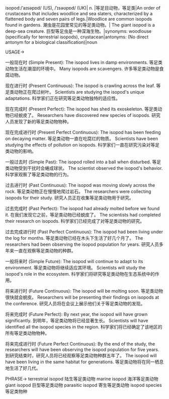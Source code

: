 isopod:/ˈaɪsəpɒd/ (US), /ˈɪsəʊpɒd/ (UK)| n. |等足目动物，等足类|An order of crustaceans that includes woodlice and sea slaters, characterized by a flattened body and seven pairs of legs.|Woodlice are common isopods found in gardens.  潮虫是花园里常见的等足类动物。| The giant isopod is a deep-sea creature. 巨型等足虫是一种深海生物。|synonyms: woodlouse (specifically for terrestrial isopods), crustacean|antonyms:  (No direct antonym for a biological classification)|noun


USAGE->

一般现在时 (Simple Present):
The isopod lives in damp environments. 等足类动物生活在潮湿的环境中。
Many isopods are scavengers. 许多等足类动物是食腐动物。

现在进行时 (Present Continuous):
The isopod is crawling across the leaf. 等足类动物正在爬过树叶。
Scientists are studying the isopod's unique adaptations. 科学家们正在研究等足类动物独特的适应性。

现在完成时 (Present Perfect):
The isopod has shed its exoskeleton. 等足类动物已经蜕皮了。
Researchers have discovered new species of isopods. 研究人员发现了新的等足类动物物种。

现在完成进行时 (Present Perfect Continuous):
The isopod has been feeding on decaying matter. 等足类动物一直在吃腐烂的物质。
Scientists have been studying the effects of pollution on isopods. 科学家们一直在研究污染对等足类动物的影响。

一般过去时 (Simple Past):
The isopod rolled into a ball when disturbed.  等足类动物受到干扰时会蜷成球状。
The scientist observed the isopod's behavior. 科学家观察了等足类动物的行为。

过去进行时 (Past Continuous):
The isopod was moving slowly across the rock. 等足类动物正在慢慢地爬过岩石。
The researchers were collecting isopods for their study. 研究人员正在收集等足类动物用于研究。


过去完成时 (Past Perfect):
The isopod had already molted before we found it. 在我们发现它之前，等足类动物已经蜕皮了。
The scientists had completed their research on isopods. 科学家们已经完成了对等足类动物的研究。

过去完成进行时 (Past Perfect Continuous):
The isopod had been living under the log for months. 等足类动物已经在木头下生活了好几个月了。
The researchers had been observing the isopod population for years. 研究人员多年来一直在观察等足类动物的种群。

一般将来时 (Simple Future):
The isopod will continue to adapt to its environment. 等足类动物将继续适应其环境。
Scientists will study the isopod's role in the ecosystem. 科学家们将研究等足类动物在生态系统中的作用。

将来进行时 (Future Continuous):
The isopod will be molting soon. 等足类动物很快就会蜕皮。
Researchers will be presenting their findings on isopods at the conference. 研究人员将在会议上展示他们关于等足类动物的发现。

将来完成时 (Future Perfect):
By next year, the isopod will have grown significantly. 到明年，等足类动物将已经显著生长。
Scientists will have identified all the isopod species in the region. 科学家们将已经确定了该地区的所有等足类动物物种。

将来完成进行时 (Future Perfect Continuous):
By the end of the study, the researchers will have been observing the isopod population for five years. 到研究结束时，研究人员将已经观察等足类动物种群五年了。
The isopod will have been living in the same habitat for generations. 等足类动物将在同一栖息地生活了好几代。



PHRASE->
terrestrial isopod  陆生等足类动物
marine isopod 海洋等足类动物
giant isopod 巨型等足类动物
parasitic isopod 寄生等足类动物
isopod species 等足类物种
